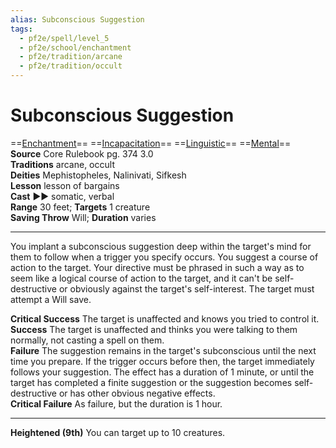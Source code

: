 ```yaml
---
alias: Subconscious Suggestion
tags:
  - pf2e/spell/level_5
  - pf2e/school/enchantment
  - pf2e/tradition/arcane
  - pf2e/tradition/occult
---
```


# Subconscious Suggestion

==[Enchantment](../../../Traits/Enchantment.md)== ==[Incapacitation](../../../Traits/Incapacitation.md)== ==[Linguistic](../../../Traits/Linguistic.md)== ==[Mental](../../../Traits/Mental.md)==  
__Source__ Core Rulebook pg. 374 3.0  
**Traditions** arcane, occult  
**Deities** Mephistopheles, Nalinivati, Sifkesh  
**Lesson** lesson of bargains  
**Cast** ►► somatic, verbal  
**Range** 30 feet; **Targets** 1 creature  
**Saving Throw** Will; **Duration** varies

---

You implant a subconscious suggestion deep within the target's mind for them to follow when a trigger you specify occurs. You suggest a course of action to the target. Your directive must be phrased in such a way as to seem like a logical course of action to the target, and it can't be self-destructive or obviously against the target's self-interest. The target must attempt a Will save.

**Critical Success** The target is unaffected and knows you tried to control it.  
**Success** The target is unaffected and thinks you were talking to them normally, not casting a spell on them.  
**Failure** The suggestion remains in the target's subconscious until the next time you prepare. If the trigger occurs before then, the target immediately follows your suggestion. The effect has a duration of 1 minute, or until the target has completed a finite suggestion or the suggestion becomes self-destructive or has other obvious negative effects.  
**Critical Failure** As failure, but the duration is 1 hour.

<hr>

**Heightened (9th)** You can target up to 10 creatures.
